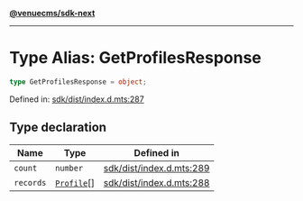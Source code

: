 [**@venuecms/sdk-next**](../Index.md)

***

# Type Alias: GetProfilesResponse

```ts
type GetProfilesResponse = object;
```

Defined in: [sdk/dist/index.d.mts:287](https://github.com/venuecms/sdk/blob/aa6bf5e2569259dec55e399babe648ca7df4042f/packages/sdk/dist/index.d.mts#L287)

## Type declaration

| Name | Type | Defined in |
| ------ | ------ | ------ |
| <a id="count"></a> `count` | `number` | [sdk/dist/index.d.mts:289](https://github.com/venuecms/sdk/blob/aa6bf5e2569259dec55e399babe648ca7df4042f/packages/sdk/dist/index.d.mts#L289) |
| <a id="records"></a> `records` | [`Profile`](Profile.md)[] | [sdk/dist/index.d.mts:288](https://github.com/venuecms/sdk/blob/aa6bf5e2569259dec55e399babe648ca7df4042f/packages/sdk/dist/index.d.mts#L288) |
